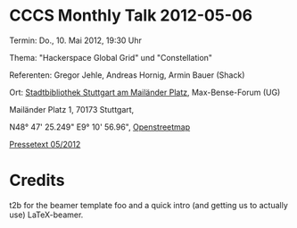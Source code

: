 CCCS Monthly Talk 2012-05-06
============================

Termin: Do., 10. Mai 2012, 19:30 Uhr

Thema: "Hackerspace Global Grid" und "Constellation" 

Referenten: Gregor Jehle, Andreas Hornig, Armin Bauer (Shack) 

Ort: [Stadtbibliothek Stuttgart am Mailänder Platz](http://www.stuttgart.de/stadtbuecherei/), Max-Bense-Forum (UG)

Mailänder Platz 1, 70173 Stuttgart, 

N48° 47' 25.249" E9° 10' 56.96", [Openstreetmap](http://open.mapquestapi.com/nominatim/v1/search.php?q=+[48.790347%2C9.182489]&viewbox=9.18%2C48.8%2C9.19%2C48.78&polygon=1)


[Pressetext 05/2012](http://www.cccs.de/wiki/pub/Main/WebHome/201205)

Credits
=======
t2b for the beamer template foo and a quick intro (and getting us to actually use) LaTeX-beamer.
